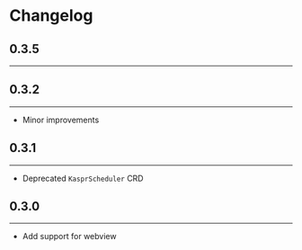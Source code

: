 # Changelog

## 0.3.5
---

## 0.3.2
---
* Minor improvements

## 0.3.1
---
* Deprecated `KasprScheduler` CRD

## 0.3.0
---
* Add support for webview